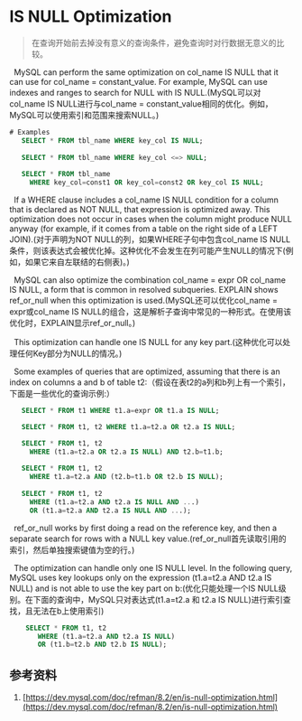 # IS NULL Optimization
> 在查询开始前去掉没有意义的查询条件，避免查询时对行数据无意义的比较。

&nbsp;&nbsp;MySQL can perform the same optimization on col_name IS NULL that it can use for col_name = constant_value. For example, MySQL can use indexes and ranges to search for NULL with IS NULL.(MySQL可以对col_name IS NULL进行与col_name = constant_value相同的优化。例如，MySQL可以使用索引和范围来搜索NULL。)
```sql
# Examples
   SELECT * FROM tbl_name WHERE key_col IS NULL;
   
   SELECT * FROM tbl_name WHERE key_col <=> NULL;
   
   SELECT * FROM tbl_name
     WHERE key_col=const1 OR key_col=const2 OR key_col IS NULL;
```

&nbsp;&nbsp;If a WHERE clause includes a col_name IS NULL condition for a column that is declared as NOT NULL, that expression is optimized away. This optimization does not occur in cases when the column might produce NULL anyway (for example, if it comes from a table on the right side of a LEFT JOIN).(对于声明为NOT NULL的列，如果WHERE子句中包含col_name IS NULL条件，则该表达式会被优化掉。这种优化不会发生在列可能产生NULL的情况下(例如，如果它来自左联结的右侧表)。)

&nbsp;&nbsp;MySQL can also optimize the combination col_name = expr OR col_name IS NULL, a form that is common in resolved subqueries. EXPLAIN shows ref_or_null when this optimization is used.(MySQL还可以优化col_name = expr或col_name IS NULL的组合，这是解析子查询中常见的一种形式。在使用该优化时，EXPLAIN显示ref_or_null。)

&nbsp;&nbsp;This optimization can handle one IS NULL for any key part.(这种优化可以处理任何Key部分为NULL的情况。)

&nbsp;&nbsp;Some examples of queries that are optimized, assuming that there is an index on columns a and b of table t2:（假设在表t2的a列和b列上有一个索引，下面是一些优化的查询示例:）
```sql
   SELECT * FROM t1 WHERE t1.a=expr OR t1.a IS NULL;

   SELECT * FROM t1, t2 WHERE t1.a=t2.a OR t2.a IS NULL;

   SELECT * FROM t1, t2
     WHERE (t1.a=t2.a OR t2.a IS NULL) AND t2.b=t1.b;
   
   SELECT * FROM t1, t2
     WHERE t1.a=t2.a AND (t2.b=t1.b OR t2.b IS NULL);
   
   SELECT * FROM t1, t2
     WHERE (t1.a=t2.a AND t2.a IS NULL AND ...)
     OR (t1.a=t2.a AND t2.a IS NULL AND ...);
```

&nbsp;&nbsp;ref_or_null works by first doing a read on the reference key, and then a separate search for rows with a NULL key value.(ref_or_null首先读取引用的索引，然后单独搜索键值为空的行。)

&nbsp;&nbsp;The optimization can handle only one IS NULL level. In the following query, MySQL uses key lookups only on the expression (t1.a=t2.a AND t2.a IS NULL) and is not able to use the key part on b:(优化只能处理一个IS NULL级别。在下面的查询中，MySQL只对表达式(t1.a=t2.a  和 t2.a IS NULL)进行索引查找，且无法在b上使用索引)
```sql
    SELECT * FROM t1, t2
       WHERE (t1.a=t2.a AND t2.a IS NULL)
       OR (t1.b=t2.b AND t2.b IS NULL);
```

## 参考资料
1. [https://dev.mysql.com/doc/refman/8.2/en/is-null-optimization.html](https://dev.mysql.com/doc/refman/8.2/en/is-null-optimization.html)